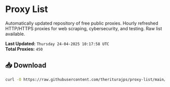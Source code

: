 # Proxy List

Automatically updated repository of free public proxies. Hourly refreshed HTTP/HTTPS proxies for web scraping, cybersecurity, and testing. Raw list available.

**Last Updated:** `Thursday 24-04-2025 10:17:58 UTC`  
**Total Proxies:** `450`

## 📥 Download
```bash
curl -O https://raw.githubusercontent.com/theriturajps/proxy-list/main/proxies.txt
